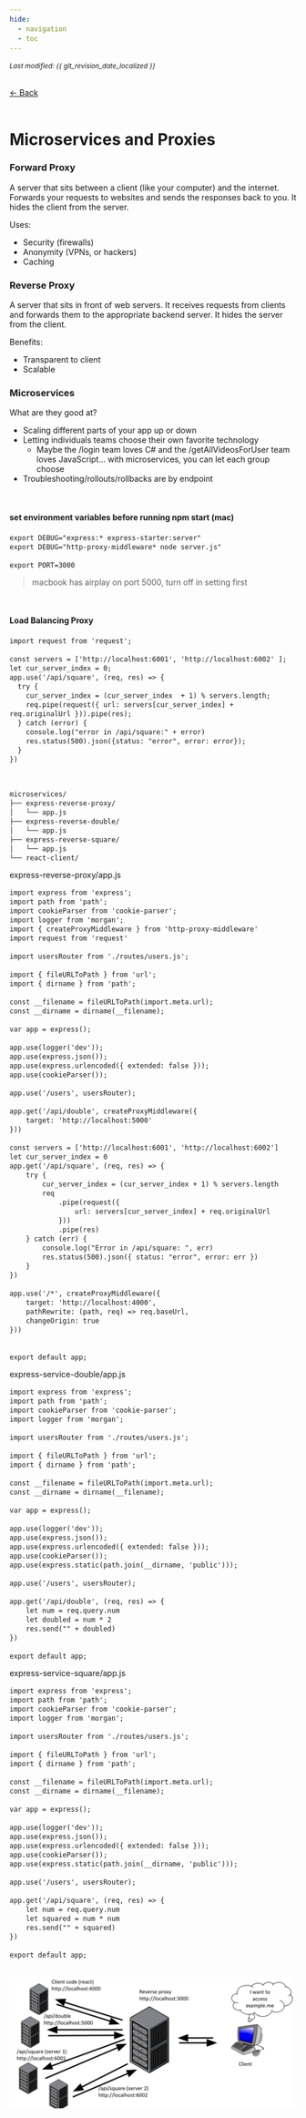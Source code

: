 ```yaml
---
hide:
  - navigation
  - toc
---
```


<small><i>Last modified: {{ git_revision_date_localized }}</i></small>

<div class="back-button">
    <br>
    <a href="javascript:history.back()">← Back</a>
    <br>
    <br>
</div>

# Microservices and Proxies

### Forward Proxy

A server that sits between a client (like your computer) and the internet. Forwards your requests to websites and sends the responses back to you. It hides the client from the server.

Uses:
- Security (firewalls)
- Anonymity (VPNs, or hackers)
- Caching

### Reverse Proxy

A server that sits in front of web servers. It receives requests from clients and forwards them to the appropriate backend server. It hides the server from the client.

Benefits:
- Transparent to client
- Scalable

### Microservices

What are they good at?
- Scaling different parts of your app up or down
- Letting individuals teams choose their own favorite technology
	- Maybe the /login team loves C# and the /getAllVideosForUser team loves JavaScript… with microservices, you can let each group choose
- Troubleshooting/rollouts/rollbacks are by endpoint

<br>

#### set environment variables before running npm start (mac)
```
export DEBUG="express:* express-starter:server"
export DEBUG="http-proxy-middleware* node server.js"

export PORT=3000
```
> macbook has airplay on port 5000, turn off in setting first

<br>

#### Load Balancing Proxy
```
import request from 'request';

const servers = ['http://localhost:6001', 'http://localhost:6002' ];
let cur_server_index = 0;
app.use('/api/square', (req, res) => {
  try {
  	cur_server_index = (cur_server_index  + 1) % servers.length;
  	req.pipe(request({ url: servers[cur_server_index] + req.originalUrl })).pipe(res);
  } catch (error) {
	console.log("error in /api/square:" + error)
	res.status(500).json({status: "error", error: error});
  }
})
```

<br>

```
microservices/
├── express-reverse-proxy/
│   └── app.js
├── express-reverse-double/
│   └── app.js
├── express-reverse-square/
│   └── app.js
└── react-client/
```

express-reverse-proxy/app.js
```
import express from 'express';
import path from 'path';
import cookieParser from 'cookie-parser';
import logger from 'morgan';
import { createProxyMiddleware } from 'http-proxy-middleware'
import request from 'request'

import usersRouter from './routes/users.js';

import { fileURLToPath } from 'url';
import { dirname } from 'path';

const __filename = fileURLToPath(import.meta.url);
const __dirname = dirname(__filename);

var app = express();

app.use(logger('dev'));
app.use(express.json());
app.use(express.urlencoded({ extended: false }));
app.use(cookieParser()); 

app.use('/users', usersRouter);

app.get('/api/double', createProxyMiddleware({
    target: 'http://localhost:5000'
}))

const servers = ['http://localhost:6001', 'http://localhost:6002']
let cur_server_index = 0
app.get('/api/square', (req, res) => {
    try {
        cur_server_index = (cur_server_index + 1) % servers.length
        req
            .pipe(request({
                url: servers[cur_server_index] + req.originalUrl
            }))
            .pipe(res)
    } catch (err) {
        console.log("Error in /api/square: ", err)
        res.status(500).json({ status: "error", error: err })
    }
})

app.use('/*', createProxyMiddleware({
    target: 'http://localhost:4000',
    pathRewrite: (path, req) => req.baseUrl,
    changeOrigin: true
}))


export default app;
```


express-service-double/app.js
```
import express from 'express';
import path from 'path';
import cookieParser from 'cookie-parser';
import logger from 'morgan';

import usersRouter from './routes/users.js';

import { fileURLToPath } from 'url';
import { dirname } from 'path';

const __filename = fileURLToPath(import.meta.url);
const __dirname = dirname(__filename);

var app = express();

app.use(logger('dev'));
app.use(express.json());
app.use(express.urlencoded({ extended: false }));
app.use(cookieParser());
app.use(express.static(path.join(__dirname, 'public')));

app.use('/users', usersRouter);

app.get('/api/double', (req, res) => {
    let num = req.query.num
    let doubled = num * 2
    res.send("" + doubled)
})

export default app;
```

express-service-square/app.js
```
import express from 'express';
import path from 'path';
import cookieParser from 'cookie-parser';
import logger from 'morgan';

import usersRouter from './routes/users.js';

import { fileURLToPath } from 'url';
import { dirname } from 'path';

const __filename = fileURLToPath(import.meta.url);
const __dirname = dirname(__filename);

var app = express();

app.use(logger('dev'));
app.use(express.json());
app.use(express.urlencoded({ extended: false }));
app.use(cookieParser());
app.use(express.static(path.join(__dirname, 'public')));

app.use('/users', usersRouter);

app.get('/api/square', (req, res) => {
    let num = req.query.num
    let squared = num * num
    res.send("" + squared)
})

export default app;
```

<br>

<img src="../../INFO441/img/5-12demo.png" alt="5-12 demo" width="500">